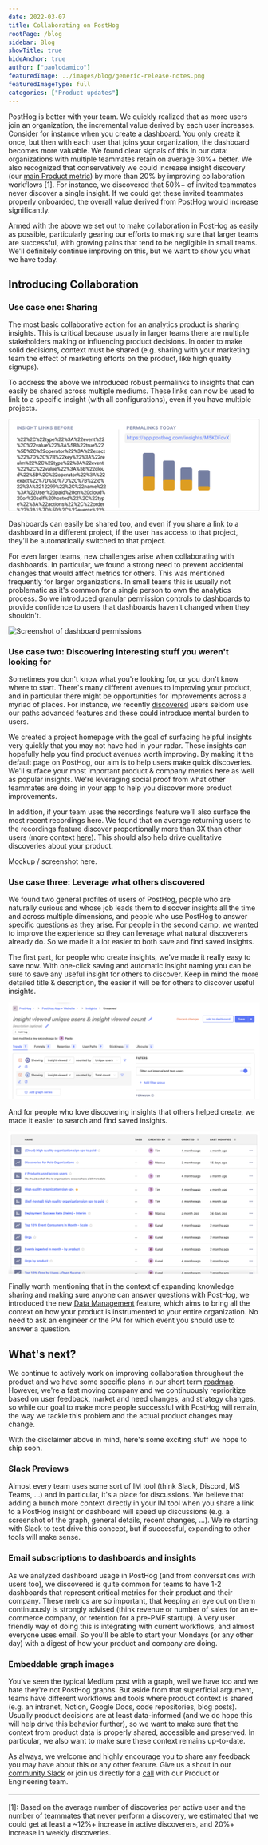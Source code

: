 ```yaml
---
date: 2022-03-07
title: Collaborating on PostHog
rootPage: /blog
sidebar: Blog
showTitle: true
hideAnchor: true
author: ["paolodamico"]
featuredImage: ../images/blog/generic-release-notes.png
featuredImageType: full
categories: ["Product updates"]
---
```


PostHog is better with your team. We quickly realized that as more users join an organization, the incremental value derived by each user increases. Consider for instance when you create a dashboard. You only create it once, but then with each user that joins your organization, the dashboard becomes more valuable. We found clear signals of this in our data: organizations with multiple teammates retain on average 30%+ better. We also recognized that conservatively we could increase insight discovery (our [main Product metric](https://posthog.com/handbook/product/metrics)) by more than 20% by improving collaboration workflows [1]. For instance, we discovered that 50%+ of invited teammates never discover a single insight. If we could get these invited teammates properly onboarded, the overall value derived from PostHog would increase significantly.


Armed with the above we set out to make collaboration in PostHog as easily as possible, particularly gearing our efforts to making sure that larger teams are successful, with growing pains that tend to be negligible in small teams. We'll definitely continue improving on this, but we want to show you what we have today.


## Introducing Collaboration

### Use case one: Sharing

The most basic collaborative action for an analytics product is sharing insights. This is critical because usually in larger teams there are multiple stakeholders making or influencing product decisions. In order to make solid decisions, context must be shared (e.g. sharing with your marketing team the effect of marketing efforts on the product, like high quality signups).

To address the above we introduced robust permalinks to insights that can easily be shared across multiple mediums. These links can now be used to link to a specific insight (with all configurations), even if you have multiple projects.


![Concept of how insight links changed to permalinks today](../images/blog/collaborating-on-posthog_1.png)


Dashboards can easily be shared too, and even if you share a link to a dashboard in a different project, if the user has access to that project, they'll be automatically switched to that project.

For even larger teams, new challenges arise when collaborating with dashboards. In particular, we found a strong need to prevent accidental changes that would affect metrics for others. This was mentioned frequently for larger organizations. In small teams this is usually not problematic as it's common for a single person to own the analytics process. So we introduced granular permission controls to dashboards to provide confidence to users that dashboards haven't changed when they shouldn't.


<img src="https://posthog-static-files.s3.us-east-2.amazonaws.com/Website-Assets/Array/1_33_0-dashboard-permissions.png" width="500" alt="Screenshot of dashboard permissions" />


### Use case two: Discovering interesting stuff you weren't looking for
Sometimes you don't know what you're looking for, or you don't know where to start. There's many different avenues to improving your product, and in particular there might be opportunities for improvements across a myriad of places. For instance, we recently [discovered](https://github.com/PostHog/posthog/pull/7973) users seldom use our paths advanced features and these could introduce mental burden to users.

We created a project homepage with the goal of surfacing helpful insights very quickly that you may not have had in your radar. These insights can hopefully help you find product avenues worth improving. By making it the default page on PostHog, our aim is to help users make quick discoveries. We'll surface your most important product & company metrics here as well as popular insights. We're leveraging social proof from what other teammates are doing in your app to help you discover more product improvements.

In addition, if your team uses the recordings feature we'll also surface the most recent recordings here. We found that on average returning users to the recordings feature discover proportionally more than 3X than other users (more context [here](https://github.com/PostHog/posthog/issues/8595#issuecomment-1056916848)). This should also help drive qualitative discoveries about your product.


Mockup / screenshot here.


### Use case three: Leverage what others discovered
We found two general profiles of users of PostHog, people who are naturally curious and whose job leads them to discover insights all the time and across multiple dimensions, and people who use PostHog to answer specific questions as they arise. For people in the second camp, we wanted to improve the experience so they can leverage what natural discoverers already do. So we made it a lot easier to both save and find saved insights.

The first part, for people who create insights, we've made it really easy to save now. With one-click saving and automatic insight naming you can be sure to save any useful insight for others to discover. Keep in mind the more detailed title & description, the easier it will be for others to discover useful insights.

![Screenshot of automatic insight naming](../images/blog/collaborating-on-posthog_3.png)

And for people who love discovering insights that others helped create, we made it easier to search and find saved insights.

![Screenshot of saved insights](../images/blog/collaborating-on-posthog_2.png)

Finally worth mentioning that in the context of expanding knowledge sharing and making sure anyone can answer questions with PostHog, we introduced the new [Data Management](link_to_blog_post_here) feature, which aims to bring all the context on how your product is instrumented to your entire organization. No need to ask an engineer or the PM for which event you should use to answer a question.

## What's next?
We continue to actively work on improving collaboration throughout the product and we have some specific plans in our short term [roadmap](https://posthog.com/handbook/people/team-structure/team-app#roadmap). However, we're a fast moving company and we continuously reprioritize based on user feedback, market and need changes, and strategy changes, so while our goal to make more people successful with PostHog will remain, the way we tackle this problem and the actual product changes may change.

With the disclaimer above in mind, here's some exciting stuff we hope to ship soon. 
### Slack Previews

Almost every team uses some sort of IM tool (think Slack, Discord, MS Teams, ...) and in particular, it's a place for discussions. We believe that adding a bunch more context directly in your IM tool when you share a link to a PostHog insight or dashboard will speed up discussions (e.g. a screenshot of the graph, general details, recent changes, ...). We're starting with Slack to test drive this concept, but if successful, expanding to other tools will make sense.
 
### Email subscriptions to dashboards and insights
As we analyzed dashboard usage in PostHog (and from conversations with users too), we discovered is quite common for teams to have 1-2 dashboards that represent critical metrics for their product and their company. These metrics are so important, that keeping an eye out on them continuously is strongly advised (think revenue or number of sales for an e-commerce company, or retention for a pre-PMF startup). A very user friendly way of doing this is integrating with current workflows, and almost everyone uses email. So you'll be able to start your Mondays (or any other day) with a digest of how your product and company are doing.


### Embeddable graph images

You've seen the typical Medium post with a graph, well we have too and we hate they're not PostHog graphs. But aside from that superficial argument, teams have different workflows and tools where product context is shared (e.g. an intranet, Notion, Google Docs, code repositories, blog posts). Usually product decisions are at least data-informed (and we do hope this will help drive this behavior further), so we want to make sure that the context from product data is properly shared, accessible and preserved. In particular, we also want to make sure these context remains up-to-date.


As always, we welcome and highly encourage you to share any feedback you may have about this or any other feature. Give us a shout in our [community Slack](/slack) or join us directly for a [call](https://calendly.com/posthog-feedback) with our Product or Engineering team.


<div style="border: 1px solid #D9D9D9; margin-bottom: 16px; margin-top: 16px;"></div>

[1]: Based on the average number of discoveries per active user and the number of teammates that never perform a discovery, we estimated that we could get at least a ~12%+ increase in active discoverers, and 20%+ increase in weekly discoveries.